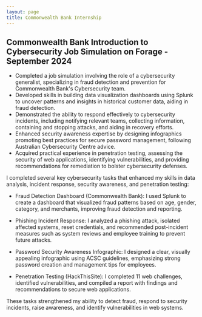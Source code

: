 ```yaml
---
layout: page
title: Commonwealth Bank Internship
---
```


## Commonwealth Bank Introduction to Cybersecurity Job Simulation on Forage - September 2024

- Completed a job simulation involving the role of a cybersecurity generalist, specializing in fraud detection and prevention for Commonwealth Bank's Cybersecurity team.
- Developed skills in building data visualization dashboards using Splunk to uncover patterns and insights in historical customer data, aiding in fraud detection.
- Demonstrated the ability to respond effectively to cybersecurity incidents, including notifying relevant teams, collecting information, containing and stopping attacks, and aiding in recovery efforts.
- Enhanced security awareness expertise by designing infographics promoting best practices for secure password management, following Australian Cybersecurity Centre advice.
- Acquired practical experience in penetration testing, assessing the security of web applications, identifying vulnerabilities, and providing recommendations for remediation to bolster cybersecurity defenses.


I completed several key cybersecurity tasks that enhanced my skills in data analysis, incident response, security awareness, and penetration testing:

*  Fraud Detection Dashboard (Commonwealth Bank): I used Splunk to create a dashboard that visualized fraud patterns based on age, gender, category, and merchants, improving fraud detection and reporting.

*  Phishing Incident Response: I analyzed a phishing attack, isolated affected systems, reset credentials, and recommended post-incident measures such as system reviews and employee training to prevent future attacks.

*  Password Security Awareness Infographic: I designed a clear, visually appealing infographic using ACSC guidelines, emphasizing strong password creation and management tips for employees.

*  Penetration Testing (HackThisSite): I completed 11 web challenges, identified vulnerabilities, and compiled a report with findings and recommendations to secure web applications.

These tasks strengthened my ability to detect fraud, respond to security incidents, raise awareness, and identify vulnerabilities in web systems.
  






